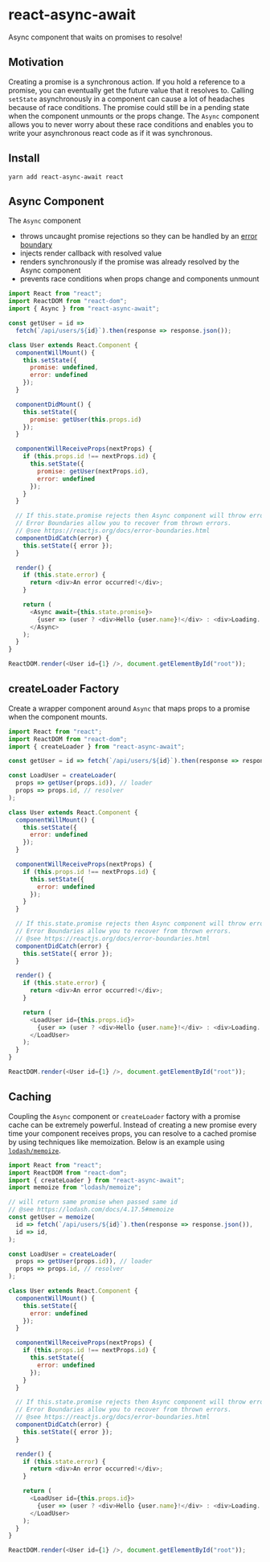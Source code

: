# react-async-await

Async component that waits on promises to resolve!

## Motivation

Creating a promise is a synchronous action. If you hold a reference to a promise, you can eventually get the future value that it resolves to. Calling `setState` asynchronously in a component can cause a lot of headaches because of race conditions. The promise could still be in a pending state when the component unmounts or the props change. The `Async` component allows you to never worry about these race conditions and enables you to write your asynchronous react code as if it was synchronous.

## Install

```
yarn add react-async-await react
```

## Async Component

The `Async` component

* throws uncaught promise rejections so they can be handled by an [error boundary](https://reactjs.org/docs/error-boundaries.html)
* injects render callback with resolved value
* renders synchronously if the promise was already resolved by the Async component
* prevents race conditions when props change and components unmount

```js
import React from "react";
import ReactDOM from "react-dom";
import { Async } from "react-async-await";

const getUser = id =>
  fetch(`/api/users/${id}`).then(response => response.json());

class User extends React.Component {
  componentWillMount() {
    this.setState({
      promise: undefined,
      error: undefined
    });
  }

  componentDidMount() {
    this.setState({
      promise: getUser(this.props.id)
    });
  }

  componentWillReceiveProps(nextProps) {
    if (this.props.id !== nextProps.id) {
      this.setState({
        promise: getUser(nextProps.id),
        error: undefined
      });
    }
  }

  // If this.state.promise rejects then Async component will throw error.
  // Error Boundaries allow you to recover from thrown errors.
  // @see https://reactjs.org/docs/error-boundaries.html
  componentDidCatch(error) {
    this.setState({ error });
  }

  render() {
    if (this.state.error) {
      return <div>An error occurred!</div>;
    }

    return (
      <Async await={this.state.promise}>
        {user => (user ? <div>Hello {user.name}!</div> : <div>Loading...</div>)}
      </Async>
    );
  }
}

ReactDOM.render(<User id={1} />, document.getElementById("root"));
```

## createLoader Factory

Create a wrapper component around `Async` that maps props to a promise when the component mounts.

```js
import React from "react";
import ReactDOM from "react-dom";
import { createLoader } from "react-async-await";

const getUser = id => fetch(`/api/users/${id}`).then(response => response.json());

const LoadUser = createLoader(
  props => getUser(props.id)), // loader
  props => props.id, // resolver
);

class User extends React.Component {
  componentWillMount() {
    this.setState({
      error: undefined
    });
  }

  componentWillReceiveProps(nextProps) {
    if (this.props.id !== nextProps.id) {
      this.setState({
        error: undefined
      });
    }
  }

  // If this.state.promise rejects then Async component will throw error.
  // Error Boundaries allow you to recover from thrown errors.
  // @see https://reactjs.org/docs/error-boundaries.html
  componentDidCatch(error) {
    this.setState({ error });
  }

  render() {
    if (this.state.error) {
      return <div>An error occurred!</div>;
    }

    return (
      <LoadUser id={this.props.id}>
        {user => (user ? <div>Hello {user.name}!</div> : <div>Loading...</div>)}
      </LoadUser>
    );
  }
}

ReactDOM.render(<User id={1} />, document.getElementById("root"));
```

## Caching

Coupling the `Async` component or `createLoader` factory with a promise cache can be extremely powerful. Instead of creating a new promise every time your component receives props, you can resolve to a cached promise by using techniques like memoization. Below is an example using [`lodash/memoize`](https://lodash.com/docs/4.17.5#memoize).

```js
import React from "react";
import ReactDOM from "react-dom";
import { createLoader } from "react-async-await";
import memoize from "lodash/memoize";

// will return same promise when passed same id
// @see https://lodash.com/docs/4.17.5#memoize
const getUser = memoize(
  id => fetch(`/api/users/${id}`).then(response => response.json()),
  id => id,
);

const LoadUser = createLoader(
  props => getUser(props.id)), // loader
  props => props.id, // resolver
);

class User extends React.Component {
  componentWillMount() {
    this.setState({
      error: undefined
    });
  }

  componentWillReceiveProps(nextProps) {
    if (this.props.id !== nextProps.id) {
      this.setState({
        error: undefined
      });
    }
  }

  // If this.state.promise rejects then Async component will throw error.
  // Error Boundaries allow you to recover from thrown errors.
  // @see https://reactjs.org/docs/error-boundaries.html
  componentDidCatch(error) {
    this.setState({ error });
  }

  render() {
    if (this.state.error) {
      return <div>An error occurred!</div>;
    }

    return (
      <LoadUser id={this.props.id}>
        {user => (user ? <div>Hello {user.name}!</div> : <div>Loading...</div>)}
      </LoadUser>
    );
  }
}

ReactDOM.render(<User id={1} />, document.getElementById("root"));
```
